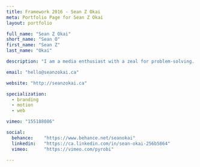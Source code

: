 ```yaml
---
title: Framework 2016 - Sean Z Okai
meta: Portfolio Page for Sean Z Okai
layout: portfolio

full_name: "Sean Z Okai"
short_name: "Sean O"
first_name: "Sean Z"
last_name: "Okai"

description: "I am a media enthusiast with a zeal for problem-solving. Digital handyman by day, pixel seller at night. Also a highly ranked wafer connoisseur"

email: "hello@seanzokai.ca"

website: "http://seanzokai.ca"

specialization:
  - branding
  - motion
  - web

vimeo: "155188086"

social:
  behance:    "https://www.behance.net/seanokai"
  linkedin:   "https://ca.linkedin.com/in/sean-okai-256b5864"
  vimeo:      "https://vimeo.com/pyrobi"

---
```

